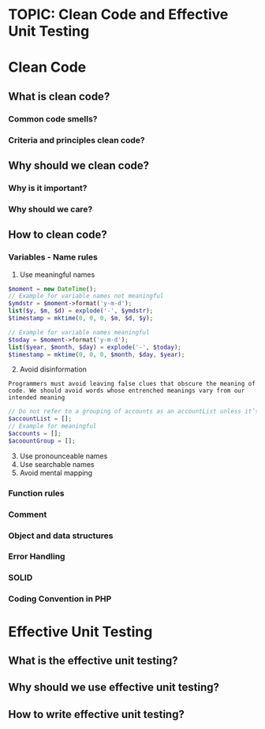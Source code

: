 # **TOPIC: Clean Code and Effective Unit Testing**

# **Clean Code**
## **What is clean code?**
### Common code smells?
### Criteria and principles clean code?
## **Why should we clean code?**
### Why is it important?
### Why should we care?
## **How to clean code?**
### Variables - Name rules
1. Use meaningful names

```php
$moment = new DateTime();
// Example for variable names not meaningful
$ymdstr = $moment->format('y-m-d');
list($y, $m, $d) = explode('-', $ymdstr);
$timestamp = mktime(0, 0, 0, $m, $d, $y);

// Example for variable names meaningful
$today = $moment->format('y-m-d');
list($year, $month, $day) = explode('-', $today);
$timestamp = mktime(0, 0, 0, $month, $day, $year);
```
2. Avoid disinformation

```Programmers must avoid leaving false clues that obscure the meaning of code. We should avoid words whose entrenched meanings vary from our intended meaning```

```php
// Do not refer to a grouping of accounts as an accountList unless it’s actually a List.
$accountList = []; 
// Example for meaningful
$accounts = [];
$acoountGroup = [];
```
3. Use pronounceable names
4. Use searchable names
5. Avoid mental mapping
### Function rules
### Comment
### Object and data structures
### Error Handling
### SOLID
### Coding Convention in PHP
# **Effective Unit Testing**
## **What is the effective unit testing?**
## **Why should we use effective unit testing?**
## **How to write effective unit testing?**